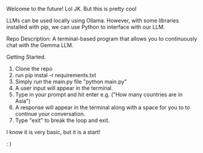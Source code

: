 Welcome to the future! 
Lol JK. But this is pretty cool 

LLMs can be used locally using Ollama. 
However, with some libraries installed with pip, we can use Python to interface with our LLM. 

Repo Description: 
A terminal-based program that allows you to continuously chat with the Gemma LLM. 

Getting Started. 
1. Clone the repo
2. run pip instal -r requirements.txt
3. Simply run the main.py file "python main.py"
4. A user input will appear in the terminal.
5. Type in your prompt and hit enter e.g. ("How many countries are in Asia")
6. A response will appear in the terminal along with a space for you to to continue your conversation.
7. Type "exit" to break the loop and exit.

I know it is very basic, but it is a start! 

: ) 
